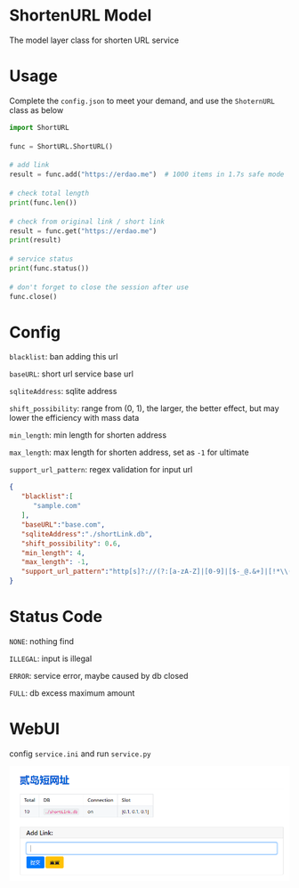# ShortenURL Model
The model layer class for shorten URL service 
# Usage
Complete the `config.json` to meet your demand, and use the `ShoternURL` class as below
```python
import ShortURL

func = ShortURL.ShortURL()

# add link
result = func.add("https://erdao.me")  # 1000 items in 1.7s safe mode

# check total length
print(func.len())

# check from original link / short link
result = func.get("https://erdao.me")
print(result)

# service status
print(func.status())

# don't forget to close the session after use
func.close()
```

# Config
`blacklist`: ban adding this url

`baseURL`: short url service base url

`sqliteAddress`: sqlite address

`shift_possibility`: range from (0, 1), the larger, the better effect, but may lower the efficiency with mass data

`min_length`: min length for shorten address

`max_length`: max length for shorten address, set as `-1` for ultimate

`support_url_pattern`: regex validation for input url

```json
{
   "blacklist":[
      "sample.com"
   ],
   "baseURL":"base.com",
   "sqliteAddress":"./shortLink.db",
   "shift_possibility": 0.6,
   "min_length": 4,
   "max_length": -1,
   "support_url_pattern":"http[s]?://(?:[a-zA-Z]|[0-9]|[$-_@.&+]|[!*\\(\\),]|(?:%[0-9a-fA-F][0-9a-fA-F]))+"
}
```

# Status Code
`NONE`: nothing find

`ILLEGAL`: input is illegal

`ERROR`: service error, maybe caused by db closed

`FULL`: db excess maximum amount

# WebUI

config `service.ini` and run `service.py`

![](doc/preview.png)

